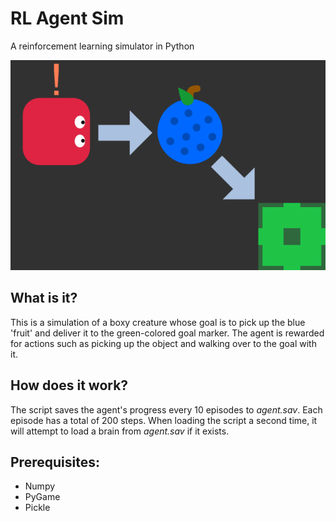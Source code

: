 # RL Agent Sim
 A reinforcement learning simulator in Python

![image](src/eddie.png)

## What is it?
This is a simulation of a boxy creature whose goal is to pick up the blue 'fruit' and deliver it to the green-colored goal marker. The agent is rewarded for actions such as picking up the object and walking over to the goal with it.

## How does it work?
The script saves the agent's progress every 10 episodes to *agent.sav*. Each episode has a total of 200 steps.
When loading the script a second time, it will attempt to load a brain from *agent.sav* if it exists.

## Prerequisites:
- Numpy
- PyGame
- Pickle
